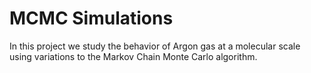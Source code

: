 # MCMC Simulations

In this project we study the behavior of Argon gas at a molecular scale using variations to the Markov Chain Monte Carlo algorithm.  
